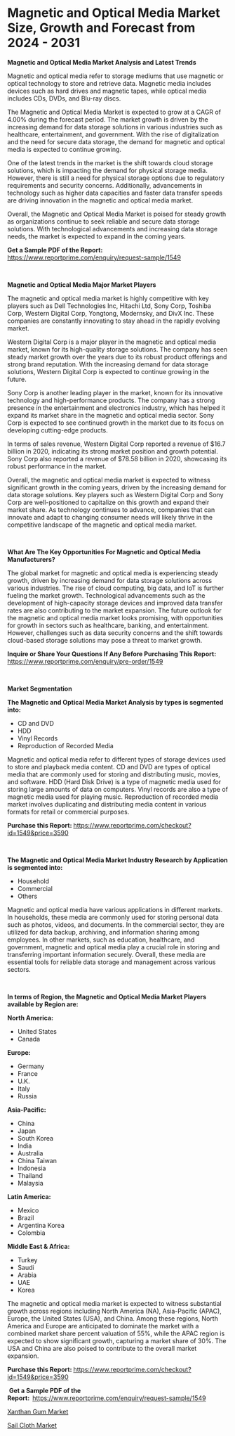 <p><h1>Magnetic and Optical Media Market Size, Growth and Forecast from 2024 - 2031</h1></p><p><strong>Magnetic and Optical Media Market Analysis and Latest Trends</strong></p>
<p><p>Magnetic and optical media refer to storage mediums that use magnetic or optical technology to store and retrieve data. Magnetic media includes devices such as hard drives and magnetic tapes, while optical media includes CDs, DVDs, and Blu-ray discs.</p><p>The Magnetic and Optical Media Market is expected to grow at a CAGR of 4.00% during the forecast period. The market growth is driven by the increasing demand for data storage solutions in various industries such as healthcare, entertainment, and government. With the rise of digitalization and the need for secure data storage, the demand for magnetic and optical media is expected to continue growing.</p><p>One of the latest trends in the market is the shift towards cloud storage solutions, which is impacting the demand for physical storage media. However, there is still a need for physical storage options due to regulatory requirements and security concerns. Additionally, advancements in technology such as higher data capacities and faster data transfer speeds are driving innovation in the magnetic and optical media market.</p><p>Overall, the Magnetic and Optical Media Market is poised for steady growth as organizations continue to seek reliable and secure data storage solutions. With technological advancements and increasing data storage needs, the market is expected to expand in the coming years.</p></p>
<p><strong>Get a Sample PDF of the Report:&nbsp;</strong> <a href="https://www.reportprime.com/enquiry/request-sample/1549">https://www.reportprime.com/enquiry/request-sample/1549</a></p>
<p>&nbsp;</p>
<p><strong>Magnetic and Optical Media Major Market Players</strong></p>
<p><p>The magnetic and optical media market is highly competitive with key players such as Dell Technologies Inc, Hitachi Ltd, Sony Corp, Toshiba Corp, Western Digital Corp, Yongtong, Modernsky, and DivX Inc. These companies are constantly innovating to stay ahead in the rapidly evolving market.</p><p>Western Digital Corp is a major player in the magnetic and optical media market, known for its high-quality storage solutions. The company has seen steady market growth over the years due to its robust product offerings and strong brand reputation. With the increasing demand for data storage solutions, Western Digital Corp is expected to continue growing in the future.</p><p>Sony Corp is another leading player in the market, known for its innovative technology and high-performance products. The company has a strong presence in the entertainment and electronics industry, which has helped it expand its market share in the magnetic and optical media sector. Sony Corp is expected to see continued growth in the market due to its focus on developing cutting-edge products.</p><p>In terms of sales revenue, Western Digital Corp reported a revenue of $16.7 billion in 2020, indicating its strong market position and growth potential. Sony Corp also reported a revenue of $78.58 billion in 2020, showcasing its robust performance in the market.</p><p>Overall, the magnetic and optical media market is expected to witness significant growth in the coming years, driven by the increasing demand for data storage solutions. Key players such as Western Digital Corp and Sony Corp are well-positioned to capitalize on this growth and expand their market share. As technology continues to advance, companies that can innovate and adapt to changing consumer needs will likely thrive in the competitive landscape of the magnetic and optical media market.</p></p>
<p>&nbsp;</p>
<p><strong>What Are The Key Opportunities For Magnetic and Optical Media Manufacturers?</strong></p>
<p><p>The global market for magnetic and optical media is experiencing steady growth, driven by increasing demand for data storage solutions across various industries. The rise of cloud computing, big data, and IoT is further fueling the market growth. Technological advancements such as the development of high-capacity storage devices and improved data transfer rates are also contributing to the market expansion. The future outlook for the magnetic and optical media market looks promising, with opportunities for growth in sectors such as healthcare, banking, and entertainment. However, challenges such as data security concerns and the shift towards cloud-based storage solutions may pose a threat to market growth.</p></p>
<p><strong>Inquire or Share Your Questions If Any Before Purchasing This Report:</strong> <a href="https://www.reportprime.com/enquiry/pre-order/1549">https://www.reportprime.com/enquiry/pre-order/1549</a></p>
<p>&nbsp;</p>
<p><strong>Market Segmentation</strong></p>
<p><strong>The Magnetic and Optical Media Market Analysis by types is segmented into:</strong></p>
<p><ul><li>CD and DVD</li><li>HDD</li><li>Vinyl Records</li><li>Reproduction of Recorded Media</li></ul></p>
<p><p>Magnetic and optical media refer to different types of storage devices used to store and playback media content. CD and DVD are types of optical media that are commonly used for storing and distributing music, movies, and software. HDD (Hard Disk Drive) is a type of magnetic media used for storing large amounts of data on computers. Vinyl records are also a type of magnetic media used for playing music. Reproduction of recorded media market involves duplicating and distributing media content in various formats for retail or commercial purposes.</p></p>
<p><strong>Purchase this Report:&nbsp;</strong><a href="https://www.reportprime.com/checkout?id=1549&price=3590">https://www.reportprime.com/checkout?id=1549&price=3590</a></p>
<p>&nbsp;</p>
<p><strong>The Magnetic and Optical Media Market Industry Research by Application is segmented into:</strong></p>
<p><ul><li>Household</li><li>Commercial</li><li>Others</li></ul></p>
<p><p>Magnetic and optical media have various applications in different markets. In households, these media are commonly used for storing personal data such as photos, videos, and documents. In the commercial sector, they are utilized for data backup, archiving, and information sharing among employees. In other markets, such as education, healthcare, and government, magnetic and optical media play a crucial role in storing and transferring important information securely. Overall, these media are essential tools for reliable data storage and management across various sectors.</p></p>
<p>&nbsp;</p>
<p><strong>In terms of Region, the Magnetic and Optical Media Market Players available by Region are:</strong></p>
<p>
    <p> <strong> North America: </strong>
        <ul>
            <li>United States</li>
            <li>Canada</li>
        </ul>
        </p> 
    <p> <strong> Europe: </strong>
        <ul>
            <li>Germany</li>
            <li>France</li>
            <li>U.K.</li>
            <li>Italy</li>
            <li>Russia</li>
        </ul>
        </p> 
    <p> <strong> Asia-Pacific: </strong>
        <ul>
            <li>China</li>
            <li>Japan</li>
            <li>South Korea</li>
            <li>India</li>
            <li>Australia</li>
            <li>China Taiwan</li>
            <li>Indonesia</li>
            <li>Thailand</li>
            <li>Malaysia</li>
        </ul>
        </p> 
    <p> <strong> Latin America: </strong>
        <ul>
            <li>Mexico</li>
            <li>Brazil</li>
            <li>Argentina Korea</li>
            <li>Colombia</li>
        </ul>
        </p> 
    <p> <strong> Middle East & Africa: </strong>
        <ul>
            <li>Turkey</li>
            <li>Saudi</li>
            <li>Arabia</li>
            <li>UAE</li>
            <li>Korea</li>
        </ul>
    </p>
    </p>
<p><p>The magnetic and optical media market is expected to witness substantial growth across regions including North America (NA), Asia-Pacific (APAC), Europe, the United States (USA), and China. Among these regions, North America and Europe are anticipated to dominate the market with a combined market share percent valuation of 55%, while the APAC region is expected to show significant growth, capturing a market share of 30%. The USA and China are also poised to contribute to the overall market expansion.</p></p>
<p><strong>Purchase this Report: </strong><a href="https://www.reportprime.com/checkout?id=1549&price=3590">https://www.reportprime.com/checkout?id=1549&price=3590</a></p>
<p>&nbsp;<strong>Get a Sample PDF of the Report:&nbsp;&nbsp;</strong><a href="https://www.reportprime.com/enquiry/request-sample/1549">https://www.reportprime.com/enquiry/request-sample/1549</a></p>
<p><strong></strong></p>
<p><p><a href="https://five-trouble-98a.notion.site/Xanthan-Gum-Market-Size-2024-2031-Global-Industrial-Analysis-Key-Geographical-Regions-Market-Sha-bc820ee5242a4cadb0a25d721c23ca99">Xanthan Gum Market</a></p><p><a href="https://nifty-kite-d51.notion.site/Sail-Cloth-Market-Size-Reflecting-a-Forecast-Till-2031-Market-By-Type-By-Application-and-By-Geogra-3dc63b1264cf4efe9ba8a061f09aaa66">Sail Cloth Market</a></p></p>
